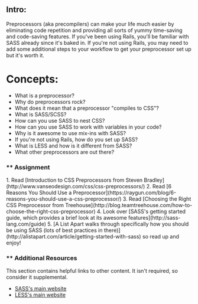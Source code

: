 ## Intro:

Preprocessors (aka precompilers) can make your life much easier by eliminating code repetition and providing all sorts of yummy time-saving and code-saving features.  If you've been using Rails, you'll be familiar with SASS already since it's baked in.  If you're not using Rails, you may need to add some additional steps to your workflow to get your preprocessor set up but it's worth it.

# Concepts:

* What is a preprocessor?
* Why do preprocessors rock?
* What does it mean that a preprocessor "compiles to CSS"?
* What is SASS/SCSS?
* How can you use SASS to nest CSS?
* How can you use SASS to work with variables in your code?
* Why is it awesome to use mix-ins with SASS?
* If you're not using Rails, how do you set up SASS?
* What is LESS and how is it different from SASS?
* What other preprocessors are out there?

### ** Assignment

<div class="lesson-content__panel" markdown="1">
1. Read [Introduction to CSS Preprocessors from Steven Bradley](http://www.vanseodesign.com/css/css-preprocessors/)
2. Read [6 Reasons You Should Use a Preprocessor](https://raygun.com/blog/6-reasons-you-should-use-a-css-preprocessor/)
3. Read [Choosing the Right CSS Preprocessor from Treehouse](http://blog.teamtreehouse.com/how-to-choose-the-right-css-preprocessor)
4. Look over [SASS's getting started guide, which provides a brief look at its awesome features](http://sass-lang.com/guide)
5. [A List Apart walks through specifically how you should be using SASS (lots of best practices in there)](http://alistapart.com/article/getting-started-with-sass) so read up and enjoy!
</div>

### ** Additional Resources
This section contains helpful links to other content. It isn't required, so consider it supplemental.

* [SASS's main website](http://sass-lang.com/)
* [LESS's main website](http://www.lesscss.org/)
